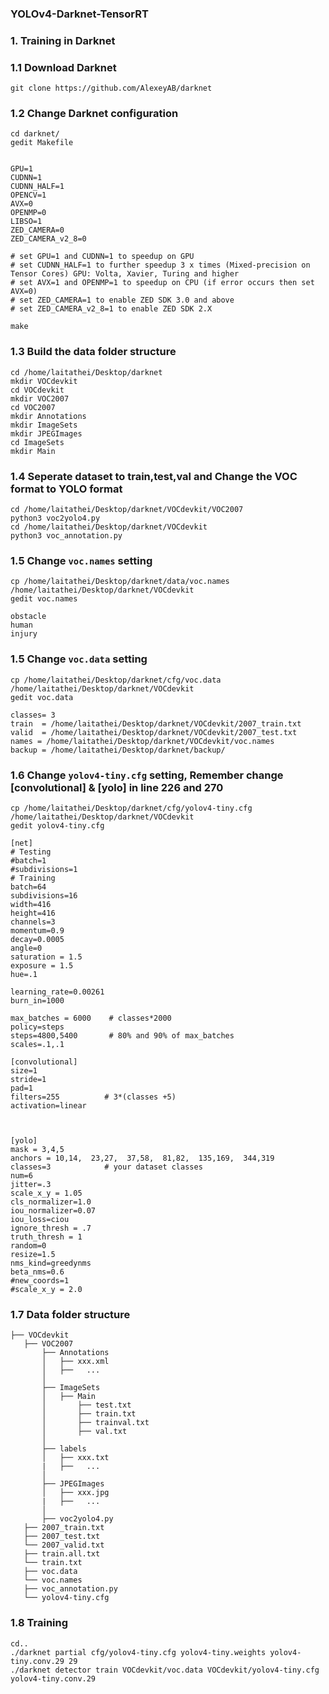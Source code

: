 ### YOLOv4-Darknet-TensorRT
### 1. Training in Darknet
### 1.1 Download Darknet
```
git clone https://github.com/AlexeyAB/darknet
```

### 1.2 Change Darknet configuration
```
cd darknet/
gedit Makefile


GPU=1
CUDNN=1
CUDNN_HALF=1
OPENCV=1
AVX=0
OPENMP=0
LIBSO=1
ZED_CAMERA=0
ZED_CAMERA_v2_8=0

# set GPU=1 and CUDNN=1 to speedup on GPU
# set CUDNN_HALF=1 to further speedup 3 x times (Mixed-precision on Tensor Cores) GPU: Volta, Xavier, Turing and higher
# set AVX=1 and OPENMP=1 to speedup on CPU (if error occurs then set AVX=0)
# set ZED_CAMERA=1 to enable ZED SDK 3.0 and above
# set ZED_CAMERA_v2_8=1 to enable ZED SDK 2.X

make
```

### 1.3 Build the data folder structure
```
cd /home/laitathei/Desktop/darknet
mkdir VOCdevkit
cd VOCdevkit
mkdir VOC2007
cd VOC2007
mkdir Annotations
mkdir ImageSets
mkdir JPEGImages
cd ImageSets
mkdir Main
```

### 1.4 Seperate dataset to train,test,val and Change the VOC format to YOLO format
```
cd /home/laitathei/Desktop/darknet/VOCdevkit/VOC2007
python3 voc2yolo4.py
cd /home/laitathei/Desktop/darknet/VOCdevkit
python3 voc_annotation.py
```

### 1.5 Change ```voc.names``` setting
```
cp /home/laitathei/Desktop/darknet/data/voc.names /home/laitathei/Desktop/darknet/VOCdevkit
gedit voc.names

obstacle
human
injury
```

### 1.5 Change ```voc.data``` setting
```
cp /home/laitathei/Desktop/darknet/cfg/voc.data /home/laitathei/Desktop/darknet/VOCdevkit
gedit voc.data

classes= 3
train  = /home/laitathei/Desktop/darknet/VOCdevkit/2007_train.txt
valid  = /home/laitathei/Desktop/darknet/VOCdevkit/2007_test.txt
names = /home/laitathei/Desktop/darknet/VOCdevkit/voc.names
backup = /home/laitathei/Desktop/darknet/backup/
```

### 1.6 Change ```yolov4-tiny.cfg``` setting, Remember change [convolutional] & [yolo] in line 226 and 270
```
cp /home/laitathei/Desktop/darknet/cfg/yolov4-tiny.cfg /home/laitathei/Desktop/darknet/VOCdevkit
gedit yolov4-tiny.cfg

[net]
# Testing
#batch=1
#subdivisions=1
# Training
batch=64
subdivisions=16
width=416
height=416
channels=3
momentum=0.9
decay=0.0005
angle=0
saturation = 1.5
exposure = 1.5
hue=.1

learning_rate=0.00261
burn_in=1000

max_batches = 6000    # classes*2000
policy=steps
steps=4800,5400       # 80% and 90% of max_batches
scales=.1,.1

[convolutional]
size=1
stride=1
pad=1
filters=255          # 3*(classes +5)
activation=linear



[yolo]
mask = 3,4,5
anchors = 10,14,  23,27,  37,58,  81,82,  135,169,  344,319
classes=3            # your dataset classes
num=6
jitter=.3
scale_x_y = 1.05
cls_normalizer=1.0
iou_normalizer=0.07
iou_loss=ciou
ignore_thresh = .7
truth_thresh = 1
random=0
resize=1.5
nms_kind=greedynms
beta_nms=0.6
#new_coords=1
#scale_x_y = 2.0
```

### 1.7 Data folder structure
```
├── VOCdevkit
   ├── VOC2007
       ├── Annotations
       │   ├── xxx.xml
       │   ├──   ...
       │   
       ├── ImageSets
       │   ├── Main
       │       ├── test.txt
       │       ├── train.txt
       │       ├── trainval.txt
       │       ├── val.txt
       │   
       ├── labels
       │   ├── xxx.txt
       |   ├──   ...
       │   
       ├── JPEGImages
       │   ├── xxx.jpg
       |   ├──   ...
       │   
       ├── voc2yolo4.py
   ├── 2007_train.txt
   ├── 2007_test.txt
   └── 2007_valid.txt
   ├── train.all.txt
   └── train.txt
   ├── voc.data
   └── voc.names
   ├── voc_annotation.py
   └── yolov4-tiny.cfg
```

### 1.8 Training
```
cd..
./darknet partial cfg/yolov4-tiny.cfg yolov4-tiny.weights yolov4-tiny.conv.29 29
./darknet detector train VOCdevkit/voc.data VOCdevkit/yolov4-tiny.cfg yolov4-tiny.conv.29
```
